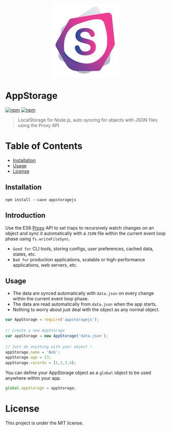 <p align="center"><img src="/logo.png?raw=true" alt="AppStorage Logo"/></p>

# AppStorage

[![npm](https://img.shields.io/npm/v/appstorage.svg)](https://www.npmjs.com/package/appstorage)
[![npm](https://img.shields.io/npm/l/appstorage.svg)](https://github.com/faressoft/appstorage/blob/master/LICENSE)

> LocalStorage for Node.js, auto syncing for objects with JSON files using the Proxy API

# Table of Contents  

* [Installation](#installation)
* [Usage](#usage)
* [License](#license)

## Installation

```
npm install --save appstoragejs
```

## Introduction

Use the ES6 [Proxy](https://developer.mozilla.org/en-US/docs/Web/JavaScript/Reference/Global_Objects/Proxy) API to set traps to recursively watch changes on an object and sync it automatically with a `JSON` file within the current event loop phase using `fs.writeFileSync`.

* `Good for` CLI tools, storing configs, user preferences, cached data, states, etc.
* `Bad for` production applications, scalable or high-performance applications, web servers, etc.

## Usage

* The data are synced automatically with `data.json` on every change within the current event loop phase.
* The data are read automatically from `data.json` when the app starts.
* Nothing to worry about just deal with the object as any normal object.

```js
var AppStorage = require('appstoragejs');

// Create a new AppStorage
var appStorage = new AppStorage('data.json');

// Just do anything with your object !
appStorage.name = 'Bob';
appStorage.age = 13;
appStorage.records = [1,2,3,4];
```

You can define your AppStorage object as a `global` object to be used anywhere within your app.

```js
global.appStorage = appStorage;
```

# License

This project is under the MIT license.
